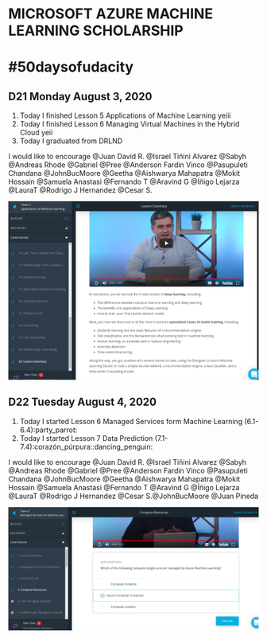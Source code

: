 
[D21]: https://github.com/susyjam/MicrosoftAzureML/blob/master/%2350daysofudacity/images/D21%20ML.png
[D22]: https://github.com/susyjam/MicrosoftAzureML/blob/master/%2350daysofudacity/images/D22%20ML.png
[D23]: https://github.com/susyjam/MicrosoftAzureML/blob/master/%2350daysofudacity/images/D23%20ML.png

# MICROSOFT AZURE MACHINE LEARNING SCHOLARSHIP

# #50daysofudacity

## D21 Monday August 3, 2020
  1. Today I finished Lesson 5 Applications of Machine Learning yeiii
  2. Today I finished Lesson 6 Managing Virtual Machines in the Hybrid Cloud yeii
  3. Today I graduated from DRLND
  
I would like to encourage @Juan David R. @Israel Tiñini Alvarez @Sabyh @Andreas Rhode @Gabriel @Pree @Anderson Fardin Vinco @Pasupuleti Chandana @JohnBucMoore @Geetha @Aishwarya Mahapatra @Mokit Hossain @Samuela Anastasi @Fernando T @Aravind G @Íñigo Lejarza @LauraT @Rodrigo J Hernandez @Cesar S.

![Advance D21][D21]

## D22 Tuesday August 4, 2020
  1. Today I started Lesson 6 Managed Services form Machine Learning (6.1-6.4):party_parrot:
  2. Today I started Lesson 7 Data Prediction (7.1-7.4):corazón_púrpura::dancing_penguin:
  
I would like to encourage @Juan David R. @Israel Tiñini Alvarez @Sabyh @Andreas Rhode @Gabriel @Pree @Anderson Fardin Vinco @Pasupuleti Chandana @JohnBucMoore @Geetha @Aishwarya Mahapatra @Mokit Hossain @Samuela Anastasi @Fernando T @Aravind G @Íñigo Lejarza @LauraT @Rodrigo J Hernandez @Cesar S.@JohnBucMoore @Juan Pineda

![Advance D22][D22]
  
